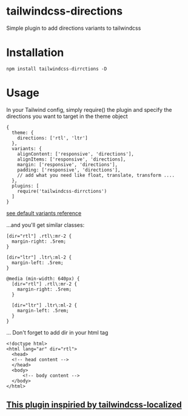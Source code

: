 # tailwindcss-directions

Simple plugin to add directions variants to tailwindcss

# Installation

`npm install tailwindcss-dirrctions -D`

# Usage

In your Tailwind config, simply require() the plugin and specify the directions you want to target in the theme object

```
{
  theme: {
    directions: ['rtl', 'ltr']
  },
  variants: {
    alignContent: ['responsive', 'directions'],
    alignItems: ['responsive', 'directions],
    margin: ['responsive', 'directions'],
    padding: ['responsive', 'directions'],
    // add what you need like float, translate, transform ....
  },
  plugins: [
    require('tailwindcss-dirrctions')
  ]
}
```

[see default variants reference](https://tailwindcss.com/docs/configuring-variants#default-variants-reference)

...and you'll get similar classes:

```
[dir="rtl"] .rtl\:mr-2 {
  margin-right: .5rem;
}

[dir="ltr"] .ltr\:ml-2 {
  margin-left: .5rem;
}

@media (min-width: 640px) {
  [dir="rtl"] .rtl\:mr-2 {
    margin-right: .5rem;
  }

  [dir="ltr"] .ltr\:ml-2 {
    margin-left: .5rem;
  }
}
```

... Don't forget to add dir in your html tag

```
<!doctype html>
<html lang="ar" dir="rtl">
  <head>
  <!-- head content -->
  </head>
  <body>
      <!-- body content -->
  </body>
</html>

```

## [This plugin inspiried by tailwindcss-localized](https://github.com/hdodov/tailwindcss-localized#tailwindcss-localized)
